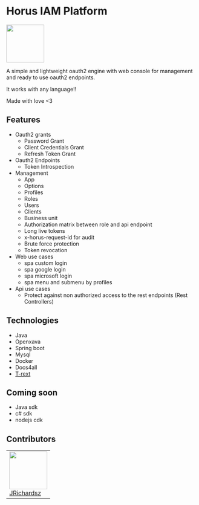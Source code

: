 # Horus IAM Platform

<p>
    <img src="https://github.com/horus-iam/horus-iam.github.io/assets/3322836/2bab9159-1bfb-4c81-9780-0c8c4790c2b5" width=100 >
</p>

A simple and lightweight oauth2 engine with web console for management and ready to use oauth2 endpoints. 

It works with any language!!

Made with love <3

## Features

- Oauth2 grants
  - Password Grant
  - Client Credentials Grant
  - Refresh Token Grant
- Oauth2 Endpoints
  - Token Introspection
- Management
  - App
  - Options
  - Profiles
  - Roles
  - Users
  - Clients
  - Business unit
  - Authorization matrix between role and api endpoint
  - Long live tokens
  - x-horus-request-id for audit
  - Brute force protection
  - Token revocation
- Web use cases
  - spa custom login
  - spa google login
  - spa microsoft login
  - spa menu and submenu by profiles
- Api use cases 
  - Protect against non authorized access to the rest endpoints (Rest Controllers)

## Technologies

- Java
- Openxava
- Spring boot
- Mysql
- Docker
- Docs4all
- [T-rext ](https://github.com/jrichardsz-software-architect-tools/t-rext)

## Coming soon

- Java sdk
- c# sdk
- nodejs cdk

## Contributors

<table>
  <tbody>
    <td>
      <img src="https://avatars0.githubusercontent.com/u/3322836?s=460&v=4" width="100px;"/>
      <br />
      <label><a href="http://jrichardsz.github.io/">JRichardsz</a></label>
      <br />
    </td>    
  </tbody>
</table>
